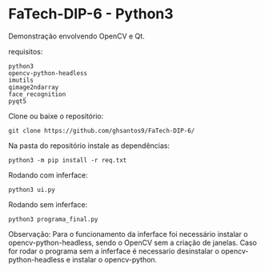 # FaTech-DIP-6 - Python3
Demonstração envolvendo OpenCV e Qt.

requisitos:
```
python3
opencv-python-headless
imutils
qimage2ndarray
face_recognition
pyqt5
```
Clone ou baixe o repositório:
```
git clone https://github.com/ghsantos9/FaTech-DIP-6/
```
Na pasta do repositório instale as dependências:
```
python3 -m pip install -r req.txt
```
Rodando com inferface:
```
python3 ui.py
```
Rodando sem inferface:
```
python3 programa_final.py
```
Observação: Para o funcionamento da inferface foi necessário instalar o opencv-python-headless, sendo o OpenCV sem a criação de janelas. Caso for rodar o programa sem a inferface é necessario desinstalar o opencv-python-headless e instalar o opencv-python.
